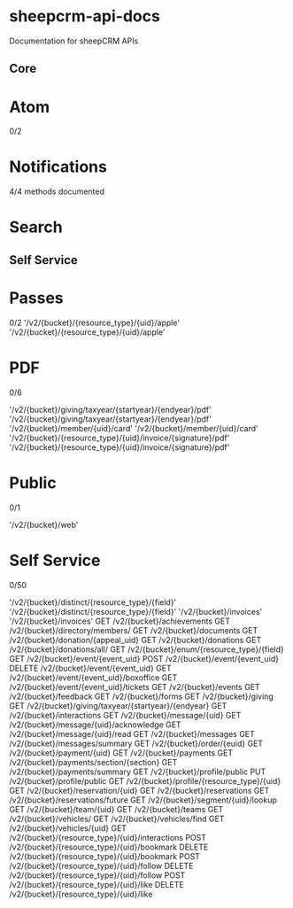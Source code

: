 # sheepcrm-api-docs
Documentation for sheepCRM APIs


## Core
# Atom
0/2

# Notifications
4/4 methods documented

# Search



## Self Service
# Passes
0/2
'/v2/{bucket}/{resource_type}/{uid}/apple'
'/v2/{bucket}/{resource_type}/{uid}/apple'

# PDF
0/6

'/v2/{bucket}/giving/taxyear/{startyear}/{endyear}/pdf'
'/v2/{bucket}/giving/taxyear/{startyear}/{endyear}/pdf'
'/v2/{bucket}/member/{uid}/card'
'/v2/{bucket}/member/{uid}/card'
'/v2/{bucket}/{resource_type}/{uid}/invoice/{signature}/pdf'
'/v2/{bucket}/{resource_type}/{uid}/invoice/{signature}/pdf'

# Public
0/1

'/v2/{bucket}/web'

# Self Service
0/50

'/v2/{bucket}/distinct/{resource_type}/{field}'
'/v2/{bucket}/distinct/{resource_type}/{field}'
'/v2/{bucket}/invoices'
'/v2/{bucket}/invoices'
GET /v2/{bucket}/achievements
GET /v2/{bucket}/directory/members/
GET /v2/{bucket}/documents
GET /v2/{bucket}/donation/{appeal_uid}
GET /v2/{bucket}/donations
GET /v2/{bucket}/donations/all/
GET /v2/{bucket}/enum/{resource_type}/{field}
GET /v2/{bucket}/event/{event_uid}
POST /v2/{bucket}/event/{event_uid}
DELETE /v2/{bucket}/event/{event_uid}
GET /v2/{bucket}/event/{event_uid}/boxoffice
GET /v2/{bucket}/event/{event_uid}/tickets
GET /v2/{bucket}/events
GET /v2/{bucket}/feedback
GET /v2/{bucket}/forms
GET /v2/{bucket}/giving
GET /v2/{bucket}/giving/taxyear/{startyear}/{endyear}
GET /v2/{bucket}/interactions
GET /v2/{bucket}/message/{uid}
GET /v2/{bucket}/message/{uid}/acknowledge
GET /v2/{bucket}/message/{uid}/read
GET /v2/{bucket}/messages
GET /v2/{bucket}/messages/summary
GET /v2/{bucket}/order/{euid}
GET /v2/{bucket}/payment/{uid}
GET /v2/{bucket}/payments
GET /v2/{bucket}/payments/section/{section}
GET /v2/{bucket}/payments/summary
GET /v2/{bucket}/profile/public
PUT /v2/{bucket}/profile/public
GET /v2/{bucket}/profile/{resource_type}/{uid}
GET /v2/{bucket}/reservation/{uid}
GET /v2/{bucket}/reservations
GET /v2/{bucket}/reservations/future
GET /v2/{bucket}/segment/{uid}/lookup
GET /v2/{bucket}/team/{uid}
GET /v2/{bucket}/teams
GET /v2/{bucket}/vehicles/
GET /v2/{bucket}/vehicles/find
GET /v2/{bucket}/vehicles/{uid}
GET /v2/{bucket}/{resource_type}/{uid}/interactions
POST /v2/{bucket}/{resource_type}/{uid}/bookmark
DELETE /v2/{bucket}/{resource_type}/{uid}/bookmark
POST /v2/{bucket}/{resource_type}/{uid}/follow
DELETE /v2/{bucket}/{resource_type}/{uid}/follow
POST /v2/{bucket}/{resource_type}/{uid}/like
DELETE /v2/{bucket}/{resource_type}/{uid}/like